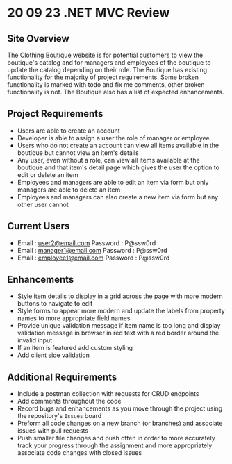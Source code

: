 # 20 09 23 .NET MVC Review

## Site Overview
The Clothing Boutique website is for potential customers to view the boutique's catalog and for managers and employees of the boutique to update the catalog depending on their role. The Boutique has existing functionality for the majority of project requirements. Some broken functionality is marked with todo and fix me comments, other broken functionality is not. The Boutique also has a list of expected enhancements. 

## Project Requirements
- Users are able to create an account
- Developer is able to assign a user the role of manager or employee
- Users who do not create an account can view all items available in the boutique but cannot view an item's details
- Any user, even without a role, can view all items available at the boutique and that item's detail page which gives the user the option to edit or delete an item
- Employees and managers are able to edit an item via form but only managers are able to delete an item
- Employees and managers can also create a new item via form but any other user cannot

## Current Users
- Email : user2@email.com Password : P@ssw0rd
- Email : manager1@email.com Password : P@ssw0rd
- Email : employee1@email.com Password : P@ssw0rd

## Enhancements
- Style item details to display in a grid across the page with more modern buttons to navigate to edit
- Style forms to appear more modern and update the labels from property names to more appropriate field names
- Provide unique validation message if item name is too long and display validation message in browser in red text with a red border around the invalid input
- If an item is featured add custom styling
- Add client side validation

## Additional Requirements
- Include a postman collection with requests for CRUD endpoints
- Add comments throughout the code
- Record bugs and enhancements as you move through the project using the repository's `Issues` board
- Preform all code changes on a new branch (or branches) and associate issues with pull requests 
- Push smaller file changes and push often in order to more accurately track your progress through the assignment and more appropriately associate code changes with closed issues

